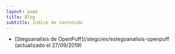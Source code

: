 ```yaml
---
layout: page
title: Blog
subtitle: Índice de contenido
---
```



- [Stegoanalisis de OpenPuff](/stego/es/estegoanalisis-openpuff (actualizado el 27/09/2019)
